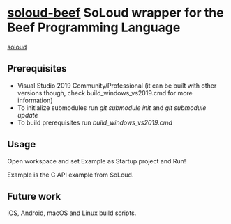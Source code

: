 # [soloud-beef](https://github.com/jazzbre/soloud) SoLoud wrapper for the Beef Programming Language

[soloud](https://github.com/jarikomppa/soloud)

## Prerequisites
- Visual Studio 2019 Community/Professional (it can be built with other versions though, check build_windows_vs2019.cmd for more information)
- To initialize submodules run *git submodule init*  and *git submodule update*
- To build prerequisites run *build_windows_vs2019.cmd*


## Usage

Open workspace and set Example as Startup project and Run!

Example is the C API example from SoLoud.

## Future work
iOS, Android, macOS and Linux build scripts.
